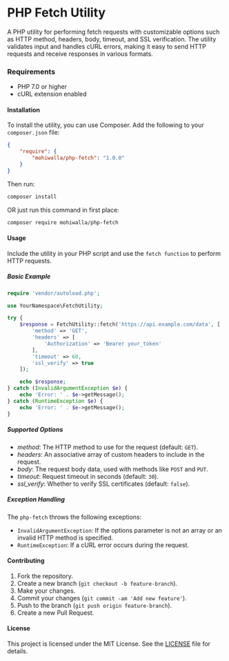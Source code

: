 # PHP Fetch Utility

A PHP utility for performing fetch requests with customizable options such as HTTP method, headers, body, timeout, and SSL verification. The utility validates input and handles cURL errors, making it easy to send HTTP requests and receive responses in various formats.

### Requirements

-   PHP 7.0 or higher
-   cURL extension enabled

#### Installation

To install the utility, you can use Composer. Add the following to your `composer.json` file:

```json
{
	"require": {
		"mohiwalla/php-fetch": "1.0.0"
	}
}
```

Then run:

```sh
composer install
```

OR just run this command in first place:

```sh
composer require mohiwalla/php-fetch
```

#### Usage

Include the utility in your PHP script and use the `fetch function` to perform HTTP requests.

##### Basic Example

```php
require 'vendor/autoload.php';

use YourNamespace\FetchUtility;

try {
    $response = FetchUtility::fetch('https://api.example.com/data', [
        'method' => 'GET',
        'headers' => [
            'Authorization' => 'Bearer your_token'
        ],
        'timeout' => 60,
        'ssl_verify' => true
    ]);

    echo $response;
} catch (InvalidArgumentException $e) {
    echo 'Error: ' . $e->getMessage();
} catch (RuntimeException $e) {
    echo 'Error: ' . $e->getMessage();
}
```

##### Supported Options

- *method*: The HTTP method to use for the request (default: `GET`).
- *headers*: An associative array of custom headers to include in the request.
- *body*: The request body data, used with methods like `POST` and `PUT`.
- *timeout*: Request timeout in seconds (default: `30`).
- *ssl_verify*: Whether to verify SSL certificates (default: `false`).

##### Exception Handling

The `php-fetch` throws the following exceptions:

- `InvalidArgumentException`: If the options parameter is not an array or an invalid HTTP method is specified.
- `RuntimeException`: If a cURL error occurs during the request.

#### Contributing

1. Fork the repository.
2. Create a new branch (`git checkout -b feature-branch`).
3. Make your changes.
4. Commit your changes (`git commit -am 'Add new feature'`).
5. Push to the branch (`git push origin feature-branch`).
6. Create a new Pull Request.

#### License

This project is licensed under the MIT License. See the [LICENSE](https://github.com/mohiwalla/php-fetch/blob/main/LICENSE) file for details.
